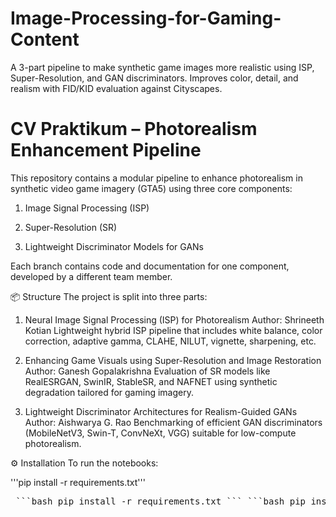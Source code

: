 # Image-Processing-for-Gaming-Content
A 3-part pipeline to make synthetic game images more realistic using ISP, Super-Resolution, and GAN discriminators. Improves color, detail, and realism with FID/KID evaluation against Cityscapes.

# CV Praktikum – Photorealism Enhancement Pipeline
This repository contains a modular pipeline to enhance photorealism in synthetic video game imagery (GTA5) using three core components:

1. Image Signal Processing (ISP)

2. Super-Resolution (SR)

3. Lightweight Discriminator Models for GANs

Each branch contains code and documentation for one component, developed by a different team member.

📦 Structure
The project is split into three parts:

1. Neural Image Signal Processing (ISP) for Photorealism
Author: Shrineeth Kotian
Lightweight hybrid ISP pipeline that includes white balance, color correction, adaptive gamma, CLAHE, NILUT, vignette, sharpening, etc.

2. Enhancing Game Visuals using Super-Resolution and Image Restoration
Author: Ganesh Gopalakrishna 
Evaluation of SR models like RealESRGAN, SwinIR, StableSR, and NAFNET using synthetic degradation tailored for gaming imagery.

3. Lightweight Discriminator Architectures for Realism-Guided GANs
Author: Aishwarya G. Rao 
Benchmarking of efficient GAN discriminators (MobileNetV3, Swin-T, ConvNeXt, VGG) suitable for low-compute photorealism.

⚙️ Installation
To run the notebooks:

'''pip install -r requirements.txt'''

<pre> ```bash pip install -r requirements.txt ``` ```bash pip install torch==<your_version> ``` </pre>
